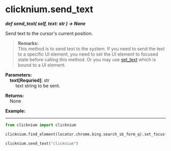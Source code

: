 # clicknium.send_text
***def send_text(
        self,
        text: str
    ) -> None***  

Send text to the cursor's current position.

>**Remarks:**  
This method is to send text to the system. If you need to send the text to a specific UI element, you need to set the UI element to focused state before calling this method. Or you may use [set_text](./uielement/set_text.md) which is bound to a UI element.


**Parameters:**  
    &emsp;**text[Requried]**: str  
        &emsp;&emsp; text string to be sent.  

**Returns:**  
    &emsp;None

**Example:**
***
```python
from clicknium import clicknium

clicknium.find_element(locator.chrome.bing.search_sb_form_q).set_focus()

clicknium.send_text("clicknium")
```